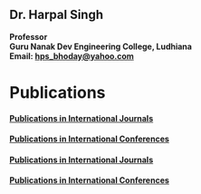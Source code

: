 ## Dr. Harpal Singh
**Professor**  
**Guru Nanak Dev Engineering College, Ludhiana**  
**Email: hps_bhoday@yahoo.com**

# Publications

#### [Publications in International Journals](Files/Publicationsinternationaljournals.md)
#### [Publications in International Conferences](Files/Publicationsinternationalconferences.md)
#### [Publications in International Journals](Files/Publicationsnationaljournals.md)
#### [Publications in International Conferences](Files/Publicationsnationalconferences.md)
